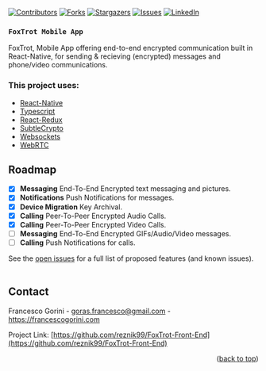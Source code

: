 <div id="top"></div>

[![Contributors][contributors-shield]][contributors-url]
[![Forks][forks-shield]][forks-url]
[![Stargazers][stars-shield]][stars-url]
[![Issues][issues-shield]][issues-url]
[![LinkedIn][linkedin-shield]][linkedin-url]

### `FoxTrot Mobile App`

FoxTrot, Mobile App offering end-to-end encrypted communication built in React-Native, for sending & recieving (encrypted) messages and phone/video communications.

### This project uses:
- [React-Native](https://reactnative.dev/)
- [Typescript](https://github.com/microsoft/TypeScript)
- [React-Redux](https://react-redux.js.org/)
- [SubtleCrypto](https://developer.mozilla.org/en-US/docs/Web/API/SubtleCrypto)
- [Websockets](https://developer.mozilla.org/en-US/docs/Web/API/WebSockets_API)
- [WebRTC](https://webrtc.org/)

<!-- ROADMAP -->
## Roadmap

- [x] __Messaging__ End-To-End Encrypted text messaging and pictures.
- [x] __Notifications__ Push Notifications for messages.
- [x] __Device Migration__ Key Archival.
- [x] __Calling__ Peer-To-Peer Encrypted Audio Calls.
- [x] __Calling__ Peer-To-Peer Encrypted Video Calls.
- [ ] __Messaging__ End-To-End Encrypted GIFs/Audio/Video messages.
- [ ] __Calling__ Push Notifications for calls.

See the [open issues](https://github.com/reznik99/FoxTrot-Front-End/issues) for a full list of proposed features (and known issues).
<br>
<br>

<!-- CONTACT -->
## Contact

Francesco Gorini - goras.francesco@gmail.com - https://francescogorini.com

Project Link: [https://github.com/reznik99/FoxTrot-Front-End](https://github.com/reznik99/FoxTrot-Front-End)

<p align="right">(<a href="#top">back to top</a>)</p>

<!-- MARKDOWN LINKS & IMAGES -->
<!-- https://www.markdownguide.org/basic-syntax/#reference-style-links -->
[contributors-shield]: https://img.shields.io/github/contributors/reznik99/FoxTrot-Front-End.svg?style=for-the-badge
[contributors-url]: https://github.com/reznik99/FoxTrot-Front-End/graphs/contributors
[forks-shield]: https://img.shields.io/github/forks/reznik99/FoxTrot-Front-End.svg?style=for-the-badge
[forks-url]: https://github.com/reznik99/FoxTrot-Front-End/network/members
[stars-shield]: https://img.shields.io/github/stars/reznik99/FoxTrot-Front-End.svg?style=for-the-badge
[stars-url]: https://github.com/reznik99/FoxTrot-Front-End/stargazers
[issues-shield]: https://img.shields.io/github/issues/reznik99/FoxTrot-Front-End?style=for-the-badge
[issues-url]: https://github.com/reznik99/FoxTrot-Front-End/issues
[license-shield]: https://img.shields.io/github/license/reznik99/FoxTrot-Front-End?style=for-the-badge
[linkedin-shield]: https://img.shields.io/badge/-LinkedIn-black.svg?style=for-the-badge&logo=linkedin&colorB=555
[linkedin-url]: https://www.linkedin.com/in/francesco-gorini-b334861a6/
[screenshot]: res/read-me-banner.jpg